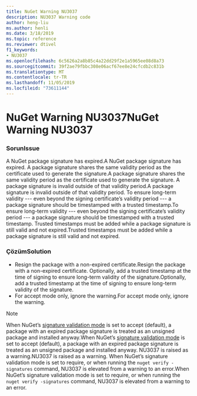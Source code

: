```yaml
---
title: NuGet Warning NU3037
description: NU3037 Warning code
author: heng-liu
ms.author: henli
ms.date: 3/18/2019
ms.topic: reference
ms.reviewer: dtivel
f1_keywords:
- NU3037
ms.openlocfilehash: 6c5626a2a8b85c4a22dd29f2e1a5965ee08d8a73
ms.sourcegitcommit: 39f2ae79fbbc308e06acf67ee8e24cfcdb2c831b
ms.translationtype: MT
ms.contentlocale: tr-TR
ms.lasthandoff: 11/05/2019
ms.locfileid: "73611144"
---
```

# <a name="nuget-warning-nu3037"></a><span data-ttu-id="09dd5-103">NuGet Warning NU3037</span><span class="sxs-lookup"><span data-stu-id="09dd5-103">NuGet Warning NU3037</span></span>

### <a name="issue"></a><span data-ttu-id="09dd5-104">Sorun</span><span class="sxs-lookup"><span data-stu-id="09dd5-104">Issue</span></span>

<span data-ttu-id="09dd5-105">A NuGet package signature has expired.</span><span class="sxs-lookup"><span data-stu-id="09dd5-105">A NuGet package signature has expired.</span></span>
<span data-ttu-id="09dd5-106">A package signature shares the same validity period as the certificate used to generate the signature.</span><span class="sxs-lookup"><span data-stu-id="09dd5-106">A package signature shares the same validity period as the certificate used to generate the signature.</span></span> <span data-ttu-id="09dd5-107">A package signature is invalid outside of that validity period.</span><span class="sxs-lookup"><span data-stu-id="09dd5-107">A package signature is invalid outside of that validity period.</span></span>
<span data-ttu-id="09dd5-108">To ensure long-term validity --- even beyond the signing certificate’s validity period --- a package signature should be timestamped with a trusted timestamp.</span><span class="sxs-lookup"><span data-stu-id="09dd5-108">To ensure long-term validity --- even beyond the signing certificate’s validity period --- a package signature should be timestamped with a trusted timestamp.</span></span> <span data-ttu-id="09dd5-109">Trusted timestamps must be added while a package signature is still valid and not expired.</span><span class="sxs-lookup"><span data-stu-id="09dd5-109">Trusted timestamps must be added while a package signature is still valid and not expired.</span></span>


### <a name="solution"></a><span data-ttu-id="09dd5-110">Çözüm</span><span class="sxs-lookup"><span data-stu-id="09dd5-110">Solution</span></span>

* <span data-ttu-id="09dd5-111">Resign the package with a non-expired certificate.</span><span class="sxs-lookup"><span data-stu-id="09dd5-111">Resign the package with a non-expired certificate.</span></span> <span data-ttu-id="09dd5-112">Optionally, add a trusted timestamp at the time of signing to ensure long-term validity of the signature.</span><span class="sxs-lookup"><span data-stu-id="09dd5-112">Optionally, add a trusted timestamp at the time of signing to ensure long-term validity of the signature.</span></span>
* <span data-ttu-id="09dd5-113">For accept mode only, ignore the warning.</span><span class="sxs-lookup"><span data-stu-id="09dd5-113">For accept mode only, ignore the warning.</span></span>

> [!Note]
> <span data-ttu-id="09dd5-114">When NuGet’s [signature validation mode](https://docs.microsoft.com/nuget/consume-packages/installing-signed-packages#configure-package-signature-requirements) is set to accept (default), a package with an expired package signature is treated as an unsigned package and installed anyway.</span><span class="sxs-lookup"><span data-stu-id="09dd5-114">When NuGet’s [signature validation mode](https://docs.microsoft.com/nuget/consume-packages/installing-signed-packages#configure-package-signature-requirements) is set to accept (default), a package with an expired package signature is treated as an unsigned package and installed anyway.</span></span> <span data-ttu-id="09dd5-115">NU3037 is raised as a warning.</span><span class="sxs-lookup"><span data-stu-id="09dd5-115">NU3037 is raised as a warning.</span></span> <span data-ttu-id="09dd5-116">When NuGet’s signature validation mode is set to require, or when running the `nuget verify -signatures` command, NU3037 is elevated from a warning to an error.</span><span class="sxs-lookup"><span data-stu-id="09dd5-116">When NuGet’s signature validation mode is set to require, or when running the `nuget verify -signatures` command, NU3037 is elevated from a warning to an error.</span></span> 